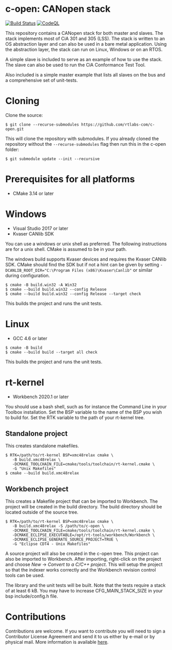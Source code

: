 c-open: CANopen stack
=====================
[![Build Status](https://github.com/rtlabs-com/c-open/workflows/Build/badge.svg?branch=master)](https://github.com/rtlabs-com/c-open/actions?workflow=Build)
[![CodeQL](https://github.com/rtlabs-com/c-open/workflows/CodeQL/badge.svg?branch=master)](https://github.com/rtlabs-com/c-open/actions?workflow=CodeQL)
 
This repository contains a CANopen stack for both master and
slaves. The stack implements most of CiA 301 and 305 (LSS). The stack
is written to an OS abstraction layer and can also be used in a bare
metal application. Using the abstraction layer, the stack can run on
Linux, Windows or on an RTOS.

A simple slave is included to serve as an example of how to use the
stack. The slave can also be used to run the CiA Conformance Test
Tool.

Also included is a simple master example that lists all slaves on the
bus and a comprehensive set of unit-tests.

Cloning
=======

Clone the source:

```
$ git clone --recurse-submodules https://github.com/rtlabs-com/c-open.git
```

This will clone the repository with submodules. If you already cloned
the repository without the `--recurse-submodules` flag then run this
in the c-open folder:

```
$ git submodule update --init --recursive
```

Prerequisites for all platforms
===============================

 * CMake 3.14 or later

Windows
=======

 * Visual Studio 2017 or later
 * Kvaser CANlib SDK

You can use a windows or unix shell as preferred. The following
instructions are for a unix shell. CMake is assumed to be in your
path.

The windows build supports Kvaser devices and requires the Kvaser
CANlib SDK. CMake should find the SDK but if not a hint can be given
by setting `-DCANLIB_ROOT_DIR="C:\Program Files (x86)\Kvaser\Canlib"`
or similar during configuration.

```
$ cmake -B build.win32 -A Win32
$ cmake --build build.win32 --config Release
$ cmake --build build.win32 --config Release --target check
```

This builds the project and runs the unit tests.

Linux
=====

 * GCC 4.6 or later

```
$ cmake -B build
$ cmake --build build --target all check
```

This builds the project and runs the unit tests.

rt-kernel
=========

 * Workbench 2020.1 or later

You should use a bash shell, such as for instance the Command Line in
your Toolbox installation. Set the BSP variable to the name of the BSP
you wish to build for. Set the RTK variable to the path of your
rt-kernel tree.

Standalone project
------------------

This creates standalone makefiles.

```
$ RTK=/path/to/rt-kernel BSP=xmc48relax cmake \
   -B build.xmc48relax \
   -DCMAKE_TOOLCHAIN_FILE=cmake/tools/toolchain/rt-kernel.cmake \
   -G "Unix Makefiles"
$ cmake --build build.xmc48relax
```

Workbench project
-----------------

This creates a Makefile project that can be imported to Workbench. The
project will be created in the build directory. The build directory
should be located outside of the source tree.

```
$ RTK=/path/to/rt-kernel BSP=xmc48relax cmake \
   -B build.xmc48relax -S /path/to/c-open \
   -DCMAKE_TOOLCHAIN_FILE=cmake/tools/toolchain/rt-kernel.cmake \
   -DCMAKE_ECLIPSE_EXECUTABLE=/opt/rt-tools/workbench/Workbench \
   -DCMAKE_ECLIPSE_GENERATE_SOURCE_PROJECT=TRUE \
   -G "Eclipse CDT4 - Unix Makefiles"
```

A source project will also be created in the c-open tree. This project
can also be imported to Workbench. After importing, right-click on the
project and choose *New* -> *Convert to a C/C++ project*. This will
setup the project so that the indexer works correctly and the
Workbench revision control tools can be used.

The library and the unit tests will be built. Note that the tests
require a stack of at least 6 kB. You may have to increase
CFG_MAIN_STACK_SIZE in your bsp include/config.h file.

Contributions
=============

Contributions are welcome. If you want to contribute you will need to
sign a Contributor License Agreement and send it to us either by
e-mail or by physical mail. More information is available
[here](https://rt-labs.com/contribution).
